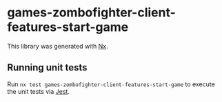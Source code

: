 # games-zombofighter-client-features-start-game

This library was generated with [Nx](https://nx.dev).

## Running unit tests

Run `nx test games-zombofighter-client-features-start-game` to execute the unit tests via [Jest](https://jestjs.io).
